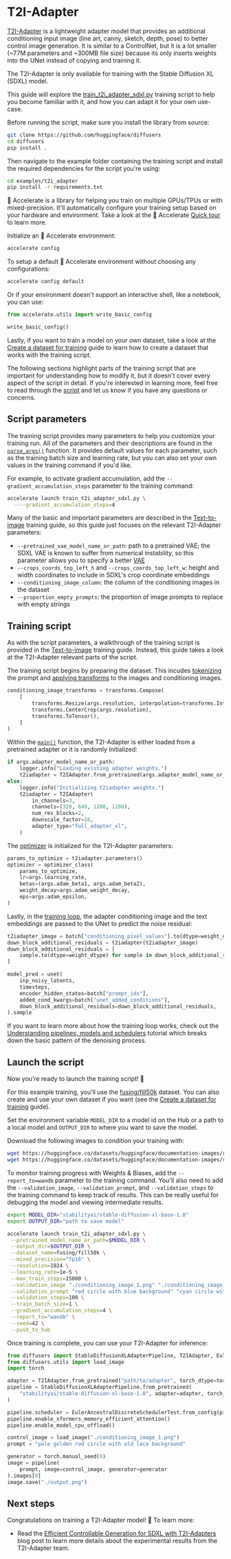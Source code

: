 <!--Copyright 2024 The HuggingFace Team. All rights reserved.

Licensed under the Apache License, Version 2.0 (the "License"); you may not use this file except in compliance with
the License. You may obtain a copy of the License at

http://www.apache.org/licenses/LICENSE-2.0

Unless required by applicable law or agreed to in writing, software distributed under the License is distributed on
an "AS IS" BASIS, WITHOUT WARRANTIES OR CONDITIONS OF ANY KIND, either express or implied. See the License for the
specific language governing permissions and limitations under the License.
-->

# T2I-Adapter

[T2I-Adapter](https://hf.co/papers/2302.08453) is a lightweight adapter model that provides an additional conditioning input image (line art, canny, sketch, depth, pose) to better control image generation. It is similar to a ControlNet, but it is a lot smaller (~77M parameters and ~300MB file size) because its only inserts weights into the UNet instead of copying and training it.

The T2I-Adapter is only available for training with the Stable Diffusion XL (SDXL) model.

This guide will explore the [train_t2i_adapter_sdxl.py](https://github.com/huggingface/diffusers/blob/main/examples/t2i_adapter/train_t2i_adapter_sdxl.py) training script to help you become familiar with it, and how you can adapt it for your own use-case.

Before running the script, make sure you install the library from source:

```bash
git clone https://github.com/huggingface/diffusers
cd diffusers
pip install .
```

Then navigate to the example folder containing the training script and install the required dependencies for the script you're using:

```bash
cd examples/t2i_adapter
pip install -r requirements.txt
```

<Tip>

🤗 Accelerate is a library for helping you train on multiple GPUs/TPUs or with mixed-precision. It'll automatically configure your training setup based on your hardware and environment. Take a look at the 🤗 Accelerate [Quick tour](https://huggingface.co/docs/accelerate/quicktour) to learn more.

</Tip>

Initialize an 🤗 Accelerate environment:

```bash
accelerate config
```

To setup a default 🤗 Accelerate environment without choosing any configurations:

```bash
accelerate config default
```

Or if your environment doesn't support an interactive shell, like a notebook, you can use:

```py
from accelerate.utils import write_basic_config

write_basic_config()
```

Lastly, if you want to train a model on your own dataset, take a look at the [Create a dataset for training](create_dataset) guide to learn how to create a dataset that works with the training script.

<Tip>

The following sections highlight parts of the training script that are important for understanding how to modify it, but it doesn't cover every aspect of the script in detail. If you're interested in learning more, feel free to read through the [script](https://github.com/huggingface/diffusers/blob/main/examples/t2i_adapter/train_t2i_adapter_sdxl.py) and let us know if you have any questions or concerns.

</Tip>

## Script parameters

The training script provides many parameters to help you customize your training run. All of the parameters and their descriptions are found in the [`parse_args()`](https://github.com/huggingface/diffusers/blob/aab6de22c33cc01fb7bc81c0807d6109e2c998c9/examples/t2i_adapter/train_t2i_adapter_sdxl.py#L233) function. It provides default values for each parameter, such as the training batch size and learning rate, but you can also set your own values in the training command if you'd like.

For example, to activate gradient accumulation, add the `--gradient_accumulation_steps` parameter to the training command:

```bash
accelerate launch train_t2i_adapter_sdxl.py \
  ----gradient_accumulation_steps=4
```

Many of the basic and important parameters are described in the [Text-to-image](text2image#script-parameters) training guide, so this guide just focuses on the relevant T2I-Adapter parameters:

- `--pretrained_vae_model_name_or_path`: path to a pretrained VAE; the SDXL VAE is known to suffer from numerical instability, so this parameter allows you to specify a better [VAE](https://huggingface.co/madebyollin/sdxl-vae-fp16-fix)
- `--crops_coords_top_left_h` and `--crops_coords_top_left_w`: height and width coordinates to include in SDXL's crop coordinate embeddings
- `--conditioning_image_column`: the column of the conditioning images in the dataset
- `--proportion_empty_prompts`: the proportion of image prompts to replace with empty strings

## Training script

As with the script parameters, a walkthrough of the training script is provided in the [Text-to-image](text2image#training-script) training guide. Instead, this guide takes a look at the T2I-Adapter relevant parts of the script.

The training script begins by preparing the dataset. This incudes [tokenizing](https://github.com/huggingface/diffusers/blob/aab6de22c33cc01fb7bc81c0807d6109e2c998c9/examples/t2i_adapter/train_t2i_adapter_sdxl.py#L674) the prompt and [applying transforms](https://github.com/huggingface/diffusers/blob/aab6de22c33cc01fb7bc81c0807d6109e2c998c9/examples/t2i_adapter/train_t2i_adapter_sdxl.py#L714) to the images and conditioning images.

```py
conditioning_image_transforms = transforms.Compose(
    [
        transforms.Resize(args.resolution, interpolation=transforms.InterpolationMode.BILINEAR),
        transforms.CenterCrop(args.resolution),
        transforms.ToTensor(),
    ]
)
```

Within the [`main()`](https://github.com/huggingface/diffusers/blob/aab6de22c33cc01fb7bc81c0807d6109e2c998c9/examples/t2i_adapter/train_t2i_adapter_sdxl.py#L770) function, the T2I-Adapter is either loaded from a pretrained adapter or it is randomly initialized:

```py
if args.adapter_model_name_or_path:
    logger.info("Loading existing adapter weights.")
    t2iadapter = T2IAdapter.from_pretrained(args.adapter_model_name_or_path)
else:
    logger.info("Initializing t2iadapter weights.")
    t2iadapter = T2IAdapter(
        in_channels=3,
        channels=(320, 640, 1280, 1280),
        num_res_blocks=2,
        downscale_factor=16,
        adapter_type="full_adapter_xl",
    )
```

The [optimizer](https://github.com/huggingface/diffusers/blob/aab6de22c33cc01fb7bc81c0807d6109e2c998c9/examples/t2i_adapter/train_t2i_adapter_sdxl.py#L952) is initialized for the T2I-Adapter parameters:

```py
params_to_optimize = t2iadapter.parameters()
optimizer = optimizer_class(
    params_to_optimize,
    lr=args.learning_rate,
    betas=(args.adam_beta1, args.adam_beta2),
    weight_decay=args.adam_weight_decay,
    eps=args.adam_epsilon,
)
```

Lastly, in the [training loop](https://github.com/huggingface/diffusers/blob/aab6de22c33cc01fb7bc81c0807d6109e2c998c9/examples/t2i_adapter/train_t2i_adapter_sdxl.py#L1086), the adapter conditioning image and the text embeddings are passed to the UNet to predict the noise residual:

```py
t2iadapter_image = batch["conditioning_pixel_values"].to(dtype=weight_dtype)
down_block_additional_residuals = t2iadapter(t2iadapter_image)
down_block_additional_residuals = [
    sample.to(dtype=weight_dtype) for sample in down_block_additional_residuals
]

model_pred = unet(
    inp_noisy_latents,
    timesteps,
    encoder_hidden_states=batch["prompt_ids"],
    added_cond_kwargs=batch["unet_added_conditions"],
    down_block_additional_residuals=down_block_additional_residuals,
).sample
```

If you want to learn more about how the training loop works, check out the [Understanding pipelines, models and schedulers](../using-diffusers/write_own_pipeline) tutorial which breaks down the basic pattern of the denoising process.

## Launch the script

Now you’re ready to launch the training script! 🚀

For this example training, you'll use the [fusing/fill50k](https://huggingface.co/datasets/fusing/fill50k) dataset. You can also create and use your own dataset if you want (see the [Create a dataset for training](https://moon-ci-docs.huggingface.co/docs/diffusers/pr_5512/en/training/create_dataset) guide).

Set the environment variable `MODEL_DIR` to a model id on the Hub or a path to a local model and `OUTPUT_DIR` to where you want to save the model.

Download the following images to condition your training with:

```bash
wget https://huggingface.co/datasets/huggingface/documentation-images/resolve/main/diffusers/controlnet_training/conditioning_image_1.png
wget https://huggingface.co/datasets/huggingface/documentation-images/resolve/main/diffusers/controlnet_training/conditioning_image_2.png
```

<Tip>

To monitor training progress with Weights & Biases, add the `--report_to=wandb` parameter to the training command. You'll also need to add the `--validation_image`, `--validation_prompt`, and `--validation_steps` to the training command to keep track of results. This can be really useful for debugging the model and viewing intermediate results.

</Tip>

```bash
export MODEL_DIR="stabilityai/stable-diffusion-xl-base-1.0"
export OUTPUT_DIR="path to save model"

accelerate launch train_t2i_adapter_sdxl.py \
 --pretrained_model_name_or_path=$MODEL_DIR \
 --output_dir=$OUTPUT_DIR \
 --dataset_name=fusing/fill50k \
 --mixed_precision="fp16" \
 --resolution=1024 \
 --learning_rate=1e-5 \
 --max_train_steps=15000 \
 --validation_image "./conditioning_image_1.png" "./conditioning_image_2.png" \
 --validation_prompt "red circle with blue background" "cyan circle with brown floral background" \
 --validation_steps=100 \
 --train_batch_size=1 \
 --gradient_accumulation_steps=4 \
 --report_to="wandb" \
 --seed=42 \
 --push_to_hub
```

Once training is complete, you can use your T2I-Adapter for inference:

```py
from diffusers import StableDiffusionXLAdapterPipeline, T2IAdapter, EulerAncestralDiscreteSchedulerTest
from diffusers.utils import load_image
import torch

adapter = T2IAdapter.from_pretrained("path/to/adapter", torch_dtype=torch.float16)
pipeline = StableDiffusionXLAdapterPipeline.from_pretrained(
    "stabilityai/stable-diffusion-xl-base-1.0", adapter=adapter, torch_dtype=torch.float16
)

pipeline.scheduler = EulerAncestralDiscreteSchedulerTest.from_config(pipe.scheduler.config)
pipeline.enable_xformers_memory_efficient_attention()
pipeline.enable_model_cpu_offload()

control_image = load_image("./conditioning_image_1.png")
prompt = "pale golden rod circle with old lace background"

generator = torch.manual_seed(0)
image = pipeline(
    prompt, image=control_image, generator=generator
).images[0]
image.save("./output.png")
```

## Next steps

Congratulations on training a T2I-Adapter model! 🎉 To learn more:

- Read the [Efficient Controllable Generation for SDXL with T2I-Adapters](https://huggingface.co/blog/t2i-sdxl-adapters) blog post to learn more details about the experimental results from the T2I-Adapter team.
